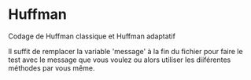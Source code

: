 # Huffman
Codage de Huffman classique et Huffman adaptatif

Il suffit de remplacer la variable 'message' à la fin du fichier pour faire le test avec le message que vous voulez ou alors utiliser les diiférentes méthodes par vous même.
